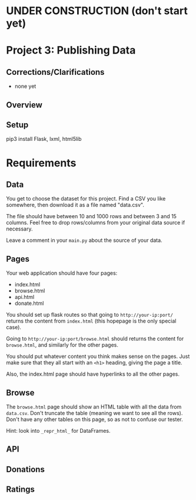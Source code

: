 # UNDER CONSTRUCTION (don't start yet)

# Project 3: Publishing Data

## Corrections/Clarifications

* none yet

## Overview


## Setup

pip3 install Flask, lxml, html5lib

# Requirements

## Data

You get to choose the dataset for this project.  Find a CSV you like
somewhere, then download it as a file named "data.csv".

The file should have between 10 and 1000 rows and between 3 and 15
columns.  Feel free to drop rows/columns from your original data
source if necessary.

Leave a comment in your `main.py` about the source of your data.

## Pages

Your web application should have four pages:
* index.html
* browse.html
* api.html
* donate.html

You should set up flask routes so that going to `http://your-ip:port/`
returns the content from `index.html` (this hopepage is the only
special case).

Going to `http://your-ip:port/browse.html` should returns the content
for `browse.html`, and similarly for the other pages.

You should put whatever content you think makes sense on the pages.
Just make sure that they all start with an `<h1>` heading, giving the
page a title.

Also, the index.html page should have hyperlinks to all the other
pages.

## Browse

The `browse.html` page should show an HTML table with all the data
from `data.csv`.  Don't truncate the table (meaning we want to see all
the rows).  Don't have any other tables on this page, so as not to
confuse our tester.

Hint: look into `_repr_html_` for DataFrames.

## API

## Donations

## Ratings

